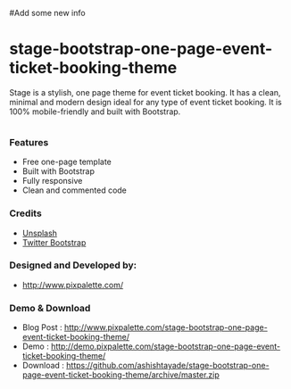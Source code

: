 #Add some new info

# stage-bootstrap-one-page-event-ticket-booking-theme
Stage is a stylish, one page theme for event ticket booking. It has a clean, minimal and modern design ideal for any type of event ticket booking. It is 100% mobile-friendly and built with Bootstrap.

<img src="http://www.pixpalette.com/wp-content/uploads/2017/05/stage-desktop-view.png" alt="">

<h3>Features</h3>
<ul>
<li>Free one-page template</li>
<li>Built with Bootstrap</li>
<li>Fully responsive</li>
<li>Clean and commented code</li>
</ul>

<h3>Credits</h3>
<ul>
<li><a href="https://unsplash.com/" target="_blank">Unsplash</a></li>
<li><a href="http://getbootstrap.com/" target="_blank">Twitter Bootstrap</a></li>
</ul>

<h3>Designed and Developed by:</h3>
<ul>
<li><a target="_blank" href="http://www.pixpalette.com/">http://www.pixpalette.com/</a></li>
</ul>

<h3>Demo &amp; Download</h3>
<ul>
<li>Blog Post : <a target="_blank" href="http://www.pixpalette.com/stage-bootstrap-one-page-event-ticket-booking-theme/">http://www.pixpalette.com/stage-bootstrap-one-page-event-ticket-booking-theme/</a>
<li>Demo : <a target="_blank" href="http://demo.pixpalette.com/stage-bootstrap-one-page-event-ticket-booking-theme/">http://demo.pixpalette.com/stage-bootstrap-one-page-event-ticket-booking-theme/</a></li>
<li>Download : <a target="_blank" href="https://github.com/ashishtayade/stage-bootstrap-one-page-event-ticket-booking-theme/archive/master.zip" class="download-demo-btn">https://github.com/ashishtayade/stage-bootstrap-one-page-event-ticket-booking-theme/archive/master.zip</a></li>

